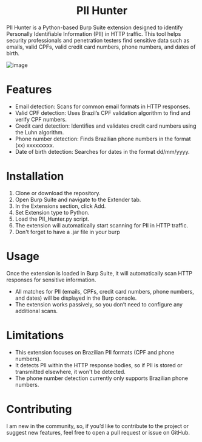 <h1 align="center"> PII Hunter </h1>
PII Hunter is a Python-based Burp Suite extension designed to identify Personally Identifiable Information (PII) in HTTP traffic. This tool helps security professionals and penetration testers find sensitive data such as emails, valid CPFs, valid credit card numbers, phone numbers, and dates of birth.
<br>

![image](https://github.com/user-attachments/assets/5dc1d18b-246f-42ae-8345-f159663841d1)


# Features
* Email detection: Scans for common email formats in HTTP responses.
* Valid CPF detection: Uses Brazil’s CPF validation algorithm to find and verify CPF numbers.
* Credit card detection: Identifies and validates credit card numbers using the Luhn algorithm.
* Phone number detection: Finds Brazilian phone numbers in the format (xx) xxxxxxxxx.
* Date of birth detection: Searches for dates in the format dd/mm/yyyy.

# Installation
1. Clone or download the repository.
2. Open Burp Suite and navigate to the Extender tab.
3. In the Extensions section, click Add.
4. Set Extension type to Python.
5. Load the PII_Hunter.py script.
6. The extension will automatically start scanning for PII in HTTP traffic.
7. Don't forget to have a .jar file in your burp

# Usage
Once the extension is loaded in Burp Suite, it will automatically scan HTTP responses for sensitive information.

* All matches for PII (emails, CPFs, credit card numbers, phone numbers, and dates) will be displayed in the Burp console.
* The extension works passively, so you don’t need to configure any additional scans.
 
# Limitations
* This extension focuses on Brazilian PII formats (CPF and phone numbers).
* It detects PII within the HTTP response bodies, so if PII is stored or transmitted elsewhere, it won't be detected.
* The phone number detection currently only supports Brazilian phone numbers.

# Contributing
I am new in the community, so, if you’d like to contribute to the project or suggest new features, feel free to open a pull request or issue on GitHub.
